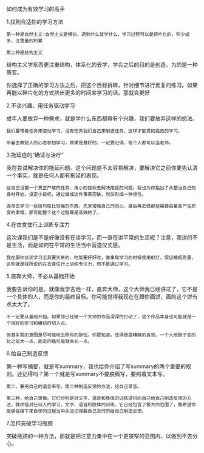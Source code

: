 如何成为有效学习的高手

1.找到合适你的学习方法

```
第一种是自然主义:自然主义是模仿，遇到什么就学什么，学习过程可以是碎片化的，积少成多，注重量的积累
```

```
第二种是结构主义
```

结构主义学东西更注重结构，体系化的去学，学会之后的目的是创造。为的是一种质变。

你选择了正确的学习方法之后，把这个目标拆碎，针对细节进行反复的练习。如果再能以碎片化的方式挤出更多的时间来学习的话，那就会更好

2.不谈兴趣，用任务驱动学习

成年人要放弃一种需求，就是学什么东西都得有个兴趣，我们要放弃这样的想法。

```
我们要带着任务来驱动学习，没有任务我们自己来制造任务，这样才能贯彻高效的学习。

带着去教别人的心态参加学习，效果是最好的。一定要记得，每个人都可以当老师。
```

3.拖延症的“确证与治疗”

我在尝试解决你的拖延问题。这个问题是不太容易解决，要解决它之前你要先认清一个事实，就是任何人都有拖延的表现。

```
给自己设置一个真正严峻的任务，用小的目标去解决拖延的问题。我也为你指出了从整治自己的身材开始，设定小目标，通过做成这件事来突破，然后形成一种惯性。

逐渐去学习一些技巧性比较强的东西，先来增强自己的信心，最后再去做那些需要由量变产生质变的事情，那可能整个这个过程算是高效的了。
```

4.在衣食住行上训练专注力

这次课我们是不是好像没有在谈学习，而一直在讲平常的生活呢？注意，我讲的不是生活，而是如何在平常的生活当中营造仪式感。

```
我在跟你谈买学习工具要买贵的，吃饭要好好吃，做事和学习的时候使用射灯，保证睡眠质量，这些就是我所说的在衣食住行上训练专注力，而不是通过学习。
```

5.直奔大师，不必从基础开始

我要告诉你的是，就像我学吉他一样，直奔大师，这个大师我已经讲过了，它不是一个具体的人，而是你的最终目标。你可能觉得我现在在跟你画饼，画的这个饼有点太大了。

```
不一定要从基础开始。如果你已经被一个大师的作品深深的打动了，这个作品本身也可能就是一个很好的学习和模仿的切入点。

但其实我的意图是尽可能地去除你的胆怯。你要知道，怯场是最糟糕的自觉。一个人他胆子变的比之前大一点，能走的路可能就会长一点。
```

6.给自己制造反馈

第一种写摘要，就是写summary，我也给你介绍了写summary的两个重要的规则。还记得吗？第一个就是写summary不要脱稿写，要照着文本写。

```
第二，要用自己的语言来写。第二种制造反馈的方法，给自己录音。

第三种，给自己录像。它们分别是对文字、语音和肢体的训练提供的自己给自己制造反馈的方法。我相信对任何人的学习，文字、语音和肢体的训练，它已经包含了极大的范围了，我希望你能够在接下来自学的过程当中永远记得要自己及时的给自己制造反馈。
```

7.怎样突破学习瓶颈

突破瓶颈的一种方法，那就是把注意力集中在一个更狭窄的范围内，以做到不去分心。

